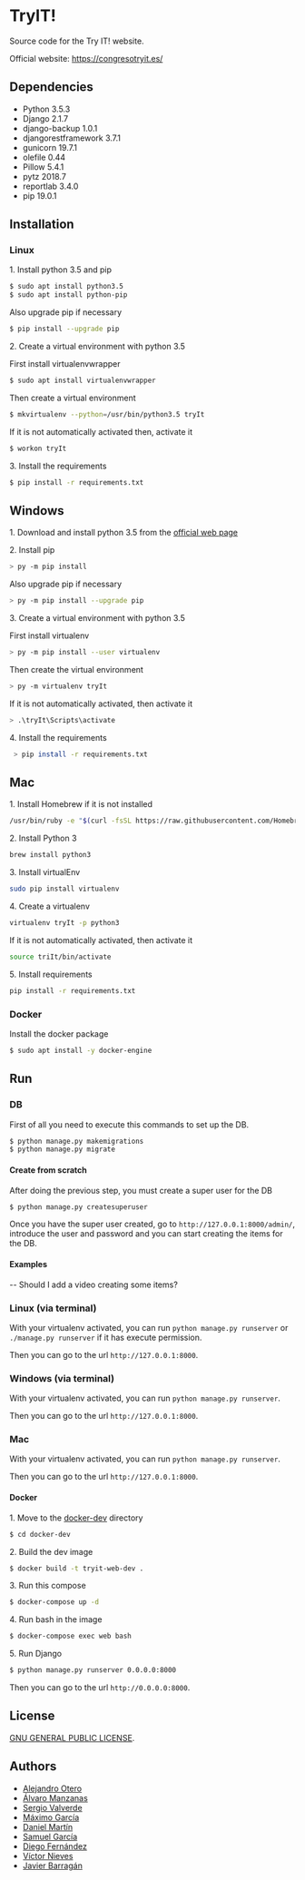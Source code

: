 # TryIT!
Source code for the Try IT! website.

Official website: https://congresotryit.es/

## Dependencies
- Python 3.5.3
- Django 2.1.7
- django-backup 1.0.1
- djangorestframework 3.7.1
- gunicorn 19.7.1
- olefile 0.44
- Pillow 5.4.1
- pytz 2018.7
- reportlab 3.4.0
- pip 19.0.1

## Installation
### Linux 
1\. Install python 3.5 and pip
```bash
$ sudo apt install python3.5
$ sudo apt install python-pip
```
Also upgrade pip if necessary
```bash
$ pip install --upgrade pip
```
2\. Create a virtual environment with python 3.5

First install virtualenvwrapper
```bash
$ sudo apt install virtualenvwrapper
```
Then create a virtual environment
```bash
$ mkvirtualenv --python=/usr/bin/python3.5 tryIt
```
If it is not automatically activated then, activate it
```bash
$ workon tryIt
```
3\. Install the requirements
```bash
$ pip install -r requirements.txt
```

## Windows 
1\. Download and install python 3.5 from the [official web page](https://www.python.org/downloads/windows/)

2\. Install pip
```bash
> py -m pip install
```
Also upgrade pip if necessary
```bash
> py -m pip install --upgrade pip
```
3\. Create a virtual environment with python 3.5

First install virtualenv
```bash
> py -m pip install --user virtualenv
```
Then create the virtual environment
```bash
> py -m virtualenv tryIt
```
If it is not automatically activated, then activate it
```bash
> .\tryIt\Scripts\activate
```
4\. Install the requirements
```bash
 > pip install -r requirements.txt
```
## Mac 
1\. Install Homebrew if it is not installed
```bash
/usr/bin/ruby -e "$(curl -fsSL https://raw.githubusercontent.com/Homebrew/install/master/install)"
```
2\. Install Python 3
```bash
brew install python3
```
3\. Install virtualEnv
```bash
sudo pip install virtualenv
```
4\. Create a virtualenv
```bash
virtualenv tryIt -p python3
```
If it is not automatically activated, then activate it
```bash
source triIt/bin/activate
```
5\. Install requirements
```bash
pip install -r requirements.txt
```
### Docker
Install the docker package
```bash
$ sudo apt install -y docker-engine
```
## Run
### DB
First of all you need to execute this commands to set up the DB.
```bash
$ python manage.py makemigrations
$ python manage.py migrate
```
#### Create from scratch
After doing the previous step, you must create a super user for the DB
```bash
$ python manage.py createsuperuser
```
Once you have the super user created, go to `http://127.0.0.1:8000/admin/`, introduce the user and password and you can start creating the items for the DB.
#### Examples
-- Should I add a video creating some items?
 
### Linux (via terminal)
With your virtualenv activated, you can run `python manage.py runserver` or `./manage.py runserver` if it has execute permission.

Then you can go to the url `http://127.0.0.1:8000`.

### Windows (via terminal)
With your virtualenv activated, you can run `python manage.py runserver`.

Then you can go to the url `http://127.0.0.1:8000`.

### Mac
With your virtualenv activated, you can run `python manage.py runserver`.

Then you can go to the url `http://127.0.0.1:8000`.
#### Docker
1\. Move to the [docker-dev](/docker-dev) directory
```bash
$ cd docker-dev
```
2\. Build the dev image 
```bash
$ docker build -t tryit-web-dev .
```
3\. Run this compose 
```bash
$ docker-compose up -d
```
4\. Run bash in the image 
```bash
$ docker-compose exec web bash
```
5\. Run Django
```bash
$ python manage.py runserver 0.0.0.0:8000
```
Then you can go to the url `http://0.0.0.0:8000`.
## License
[GNU GENERAL PUBLIC LICENSE](/LICENSE).

## Authors
- [Alejandro Otero](https://github.com/lexotero)
- [Álvaro Manzanas](https://github.com/alvarogtx300)
- [Sergio Valverde](https://github.com/svg153)
- [Máximo García](https://github.com/onmax)
- [Daniel Martín](https://github.com/mdmoreno)
- [Samuel García](https://github.com/samgh96)
- [Diego Fernández](https://github.com/diegofpb)
- [Víctor Nieves](https://github.com/VictorNS69)
- [Javier Barragán](https://github.com/JavierBH)

